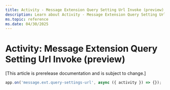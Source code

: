 ```yaml
---
title: Activity - Message Extension Query Setting Url Invoke (preview)
description: Learn about Activity - Message Extension Query Setting Url Invoke (preview)
ms.topic: reference
ms.date: 04/30/2025
---
```


# Activity: Message Extension Query Setting Url Invoke (preview)

[This article is prerelease documentation and is subject to change.]

```typescript
app.on('message.ext.query-settings-url', async ({ activity }) => {});
```